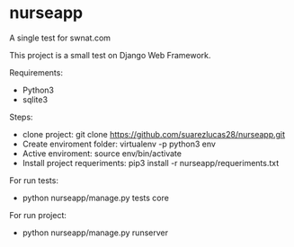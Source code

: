 # nurseapp
A single test for swnat.com

This project is a small test on Django Web Framework.

Requirements:
- Python3
- sqlite3

Steps:
- clone project: git clone https://github.com/suarezlucas28/nurseapp.git
- Create enviroment folder: virtualenv -p python3 env
- Active enviroment: source env/bin/activate
- Install project requeriments: pip3 install -r nurseapp/requeriments.txt

For run tests:
- python nurseapp/manage.py tests core

For run project:
- python nurseapp/manage.py runserver
